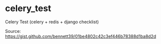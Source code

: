 # celery_test
Celery Test (celery + redis + django checklist)

Source: https://gist.github.com/bennett39/01be4802c42c3ef446b78388d1ba8d2d
